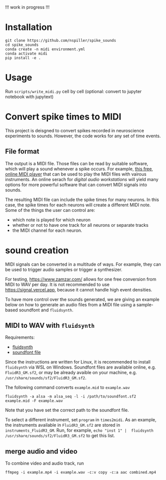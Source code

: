 !!! work in progress !!!

# Installation
```
git clone https://github.com/nspiller/spike_sounds
cd spike_sounds
conda create -n midi environment.yml
conda activate midi
pip install -e .
```

# Usage
Run `scripts/write_midi.py` cell by cell (optional: convert to jupyter notebook with jupytext)


# Convert spike times to MIDI
This project is deisgned to convert spikes recorded in
neuroscience experiments to sounds.
However, the code works for any set of time events.


## File format
The output is a MIDI file.
Those files can be read by suitable software,
which will play a sound whenever a spike occurs. 
For example, [this free, online MIDI player](https://signal.vercel.app/) 
that can be used to play the MIDI files with vairous instruments.
An online serach for _digital audio workstations_ will yield many options for 
more powerful software that can convert MIDI signals into sounds. 

The resulting MIDI file can include the spike times for many neurons.
In this case, the spike times for each neurons will create a different
MIDI note.
Some of the things the user can control are:
- which note is played for which neuron
- whether or not to have one track for all neurons or separate tracks
- the MIDI channel for each neuron.


# sound creation
MIDI signals can be converted in a multitude of ways.
For example, they can be used to trigger audio samples or
trigger a synthesizer.

For testing, https://www.zamzar.com/ allows for one free conversion from 
MIDI to WAV per day.
It is not recommended to use https://signal.vercel.app, because it cannot handle
high event densities.

To have more control over the sounds generated,
we are giving an example below
on how to generate an audio files from a MIDI file using a sample-based soundfont and `fluidsynth`.

## MIDI to WAV with `fluidsynth`
Requirements:
- [fluidsynth](https://www.fluidsynth.org/)
- [soundfont file](https://member.keymusician.com/Member/FluidR3_GM/index.html)

Since the instructions are written for Linux,
it is recommended to install `fluidsynth` via WSL on Windows.
Soundfont files are available online,
e.g. `FluidR3_GM.sf2`,
or may be already avaible on your machine,
e.g. `/usr/share/sounds/sf2/FluidR3_GM.sf2`.


The following command converts `example.mid` to `example.wav`
```
fluidsynth -a alsa -m alsa_seq -l -i /path/to/soundfont.sf2 example.mid -F example.wav
```
Note that you have set the correct path to the soundfont file.


To select a different instrument, set `program`  in `times2midi`.
As an example, the instruments available in `FluidR3_GM.sf2`
are stored in `instruments_FluidR3_GM`.
Run, for example, `echo "inst 1" |  fluidsynth /usr/share/sounds/sf2/FluidR3_GM.sf2`
to get this list.



## merge audio and video


To combine video and audio track, run
```
ffmpeg -i example.mp4 -i example.wav -c:v copy -c:a aac combined.mp4
```





